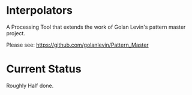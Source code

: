 # Interpolators
A Processing Tool that extends the work of Golan Levin's pattern master project.

Please see: https://github.com/golanlevin/Pattern_Master


Current Status
============

Roughly Half done.

